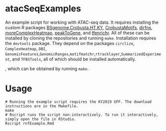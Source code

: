 # atacSeqExamples
An example script for working with ATAC-seq data. It requires installing the custom R packages [BSgenome.Crobusta.HT.KY](https://github.com/ChristiaenLab/BSgenome.Crobusta.HT.KY), [CrobustaMotifs](https://github.com/kewiechecki/CrobustaMotifs), [dirfns](https://github.com/kewiechecki/dirfns), [moreComplexHeatmap](https://github.com/kewiechecki/moreComplexHeatmap), [peakToGene](https://github.com/kewiechecki/peakToGene), and [tfenrichr](https://github.com/kewiechecki/tfenrichr). All of these can be installed by cloning the repositories and running `make`. Installation requires the `devtools` package.
They depend on the packages `circlize`, `ComplexHeatmap`, `DBI`, `GenomicFeatures`,`GenomicRanges`,`motifmatchr`,`rtracklayer`,`SummarizedExperiment`, and `TFBSTools`, all of which should be installed automatically.

, which can be obtained by running `make`. 

# Usage
```{bash}
# Running the example script requires the KY2019 GFF. The download instructions are in the Makefile.
make
# Rscript runs the script non-interactively. To run it interactively, simply open the file in RStudio.
Rscript rnfExample.Rmd
```
